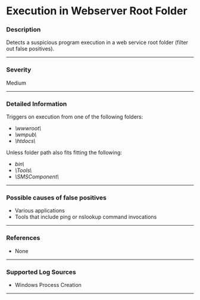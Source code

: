 # Execution in Webserver Root Folder
### Description

Detects a suspicious program execution in a web service root folder (filter out false positives).

-------------------
### Severity

Medium

-------------------

### Detailed Information

Triggers on execution from one of the following folders:
  - *\wwwroot\\*
  - *\wmpub\\*
  - *\htdocs\\*
  
Unless folder path also fits fitting the following:
  - *bin\\*
  - *\Tools\\*
  - *\SMSComponent\\*

-------------------

### Possible causes of false positives

- Various applications
- Tools that include ping or nslookup command invocations

-------------------
### References

- None

-------------------
### Supported Log Sources

- Windows Process Creation

-------------------
